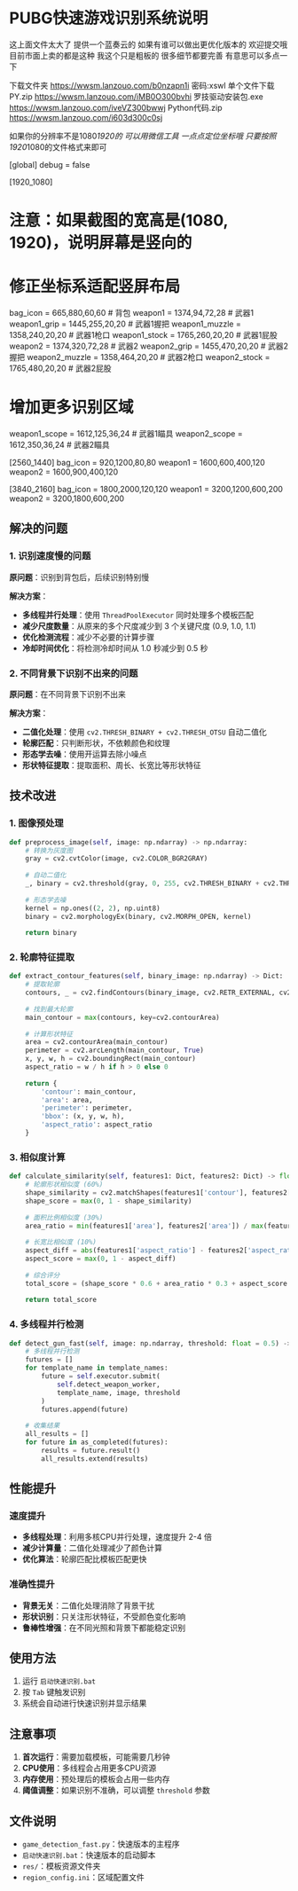 # PUBG快速游戏识别系统说明

这上面文件太大了 提供一个蓝奏云的  如果有谁可以做出更优化版本的 欢迎提交哦  目前市面上卖的都是这种 我这个只是粗板的 很多细节都要完善 有意思可以多点一下

下载文件夹
https://wwsm.lanzouo.com/b0nzapn1i 密码:xswl
单个文件下载 
PY.zip https://wwsm.lanzouo.com/iMB0O300bvhi 
罗技驱动安装包.exe https://wwsm.lanzouo.com/iveVZ300bwwj 
Python代码.zip https://wwsm.lanzouo.com/i603d300c0sj 


如果你的分辨率不是1080*1920的 可以用微信工具 一点点定位坐标哦  只要按照1920*1080的文件格式来即可 

[global]
debug = false

[1920_1080]
# 注意：如果截图的宽高是(1080, 1920)，说明屏幕是竖向的
# 修正坐标系适配竖屏布局
bag_icon = 665,880,60,60 # 背包
weapon1 = 1374,94,72,28  # 武器1
weapon1_grip = 1445,255,20,20 # 武器1握把
weapon1_muzzle = 1358,240,20,20  # 武器1枪口
weapon1_stock = 1765,260,20,20  # 武器1屁股
weapon2 = 1374,320,72,28  # 武器2
weapon2_grip = 1455,470,20,20  # 武器2握把
weapon2_muzzle = 1358,464,20,20  # 武器2枪口
weapon2_stock = 1765,480,20,20    # 武器2屁股
# 增加更多识别区域
weapon1_scope = 1612,125,36,24  # 武器1瞄具
weapon2_scope = 1612,350,36,24 # 武器2瞄具

[2560_1440]
bag_icon = 920,1200,80,80
weapon1 = 1600,600,400,120
weapon2 = 1600,900,400,120

[3840_2160]
bag_icon = 1800,2000,120,120
weapon1 = 3200,1200,600,200
weapon2 = 3200,1800,600,200 


## 解决的问题

### 1. 识别速度慢的问题
**原问题**：识别到背包后，后续识别特别慢

**解决方案**：
- **多线程并行处理**：使用 `ThreadPoolExecutor` 同时处理多个模板匹配
- **减少尺度数量**：从原来的多个尺度减少到 3 个关键尺度 (0.9, 1.0, 1.1)
- **优化检测流程**：减少不必要的计算步骤
- **冷却时间优化**：将检测冷却时间从 1.0 秒减少到 0.5 秒

### 2. 不同背景下识别不出来的问题
**原问题**：在不同背景下识别不出来

**解决方案**：
- **二值化处理**：使用 `cv2.THRESH_BINARY + cv2.THRESH_OTSU` 自动二值化
- **轮廓匹配**：只判断形状，不依赖颜色和纹理
- **形态学去噪**：使用开运算去除小噪点
- **形状特征提取**：提取面积、周长、长宽比等形状特征

## 技术改进

### 1. 图像预处理
```python
def preprocess_image(self, image: np.ndarray) -> np.ndarray:
    # 转换为灰度图
    gray = cv2.cvtColor(image, cv2.COLOR_BGR2GRAY)
    
    # 自动二值化
    _, binary = cv2.threshold(gray, 0, 255, cv2.THRESH_BINARY + cv2.THRESH_OTSU)
    
    # 形态学去噪
    kernel = np.ones((2, 2), np.uint8)
    binary = cv2.morphologyEx(binary, cv2.MORPH_OPEN, kernel)
    
    return binary
```

### 2. 轮廓特征提取
```python
def extract_contour_features(self, binary_image: np.ndarray) -> Dict:
    # 提取轮廓
    contours, _ = cv2.findContours(binary_image, cv2.RETR_EXTERNAL, cv2.CHAIN_APPROX_SIMPLE)
    
    # 找到最大轮廓
    main_contour = max(contours, key=cv2.contourArea)
    
    # 计算形状特征
    area = cv2.contourArea(main_contour)
    perimeter = cv2.arcLength(main_contour, True)
    x, y, w, h = cv2.boundingRect(main_contour)
    aspect_ratio = w / h if h > 0 else 0
    
    return {
        'contour': main_contour,
        'area': area,
        'perimeter': perimeter,
        'bbox': (x, y, w, h),
        'aspect_ratio': aspect_ratio
    }
```

### 3. 相似度计算
```python
def calculate_similarity(self, features1: Dict, features2: Dict) -> float:
    # 轮廓形状相似度 (60%)
    shape_similarity = cv2.matchShapes(features1['contour'], features2['contour'], cv2.CONTOURS_MATCH_I1, 0)
    shape_score = max(0, 1 - shape_similarity)
    
    # 面积比例相似度 (30%)
    area_ratio = min(features1['area'], features2['area']) / max(features1['area'], features2['area'])
    
    # 长宽比相似度 (10%)
    aspect_diff = abs(features1['aspect_ratio'] - features2['aspect_ratio'])
    aspect_score = max(0, 1 - aspect_diff)
    
    # 综合评分
    total_score = (shape_score * 0.6 + area_ratio * 0.3 + aspect_score * 0.1)
    
    return total_score
```

### 4. 多线程并行检测
```python
def detect_gun_fast(self, image: np.ndarray, threshold: float = 0.5) -> List[Dict]:
    # 多线程并行检测
    futures = []
    for template_name in template_names:
        future = self.executor.submit(
            self.detect_weapon_worker, 
            template_name, image, threshold
        )
        futures.append(future)
    
    # 收集结果
    all_results = []
    for future in as_completed(futures):
        results = future.result()
        all_results.extend(results)
```

## 性能提升

### 速度提升
- **多线程处理**：利用多核CPU并行处理，速度提升 2-4 倍
- **减少计算量**：二值化处理减少了颜色计算
- **优化算法**：轮廓匹配比模板匹配更快

### 准确性提升
- **背景无关**：二值化处理消除了背景干扰
- **形状识别**：只关注形状特征，不受颜色变化影响
- **鲁棒性增强**：在不同光照和背景下都能稳定识别

## 使用方法

1. 运行 `启动快速识别.bat`
2. 按 `Tab` 键触发识别
3. 系统会自动进行快速识别并显示结果

## 注意事项

1. **首次运行**：需要加载模板，可能需要几秒钟
2. **CPU使用**：多线程会占用更多CPU资源
3. **内存使用**：预处理后的模板会占用一些内存
4. **阈值调整**：如果识别不准确，可以调整 `threshold` 参数

## 文件说明

- `game_detection_fast.py`：快速版本的主程序
- `启动快速识别.bat`：快速版本的启动脚本
- `res/`：模板资源文件夹
- `region_config.ini`：区域配置文件 
